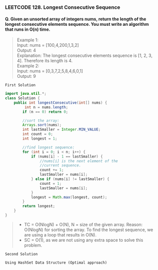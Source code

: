 ### LEETCODE 128. Longest Consecutive Sequence

#### Q. Given an unsorted array of integers nums, return the length of the longest consecutive elements sequence. You must write an algorithm that runs in O(n) time.

>Example 1:  
Input: nums = [100,4,200,1,3,2]  
Output: 4  
Explanation: The longest consecutive elements sequence is [1, 2, 3, 4]. Therefore its length is 4.  
Example 2:  
Input: nums = [0,3,7,2,5,8,4,6,0,1]  
Output: 9   


```First Solution```

```java
import java.util.*;
class Solution {
    public int longestConsecutive(int[] nums) {
         int n = nums.length;
        if (n == 0) return 0;

        //sort the array:
        Arrays.sort(nums);
        int lastSmaller = Integer.MIN_VALUE;
        int count = 0;
        int longest = 1;

        //find longest sequence:
        for (int i = 0; i < n; i++) {
            if (nums[i] - 1 == lastSmaller) {
                //nums[i] is the next element of the
                //current sequence.
                count += 1;
                lastSmaller = nums[i];
            } else if (nums[i] != lastSmaller) {
                count = 1;
                lastSmaller = nums[i];
            }
            longest = Math.max(longest, count);
        }
        return longest;
    }
}
```
>- TC = O(NlogN) + O(N), N = size of the given array.
Reason: O(NlogN) for sorting the array. To find the longest sequence, we are using a loop that results in O(N).
>- SC = O(1), as we are not using any extra space to solve this problem.

```Second Solution```

```
Using HashSet Data Structure (Optimal approach)
```

